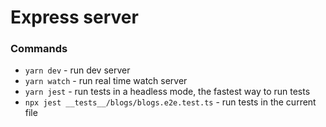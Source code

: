 # Express server

### Commands
- `yarn dev` - run dev server
- `yarn watch` - run real time watch server
- `yarn jest` - run tests in a headless mode, the fastest way to run tests
- `npx jest __tests__/blogs/blogs.e2e.test.ts` - run tests in the current file
